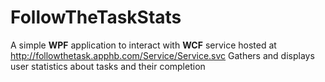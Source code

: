 # FollowTheTaskStats
A simple **WPF** application to interact with **WCF** service hosted at http://followthetask.apphb.com/Service/Service.svc
Gathers and displays user statistics about tasks and their completion
